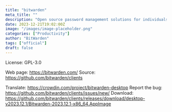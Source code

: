 ```yaml
---
title: "bitwarden"
meta_title: ""
description: "Open source password management solutions for individuals, teams, and business organizations."
date: 2023-12-21T19:02:00Z
image: "/images/image-placeholder.png"
categories: ["Productivity"]
author: "BitWarden"
tags: ["official"]
draft: false
---
```


License: GPL-3.0 

Web page: https://bitwarden.com/
Source: https://github.com/bitwarden/clients

Translate: https://crowdin.com/project/bitwarden-desktop
Report the bug: https://github.com/bitwarden/clients/issues/new/
Download: https://github.com/bitwarden/clients/releases/download/desktop-v2023.12.1/Bitwarden-2023.12.1-x86_64.AppImage
